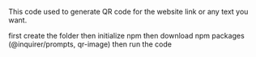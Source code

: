 This code used to generate  QR code for the website link or any text you want.

first create the folder
then initialize npm
then download npm packages (@inquirer/prompts, qr-image)
then run the code
